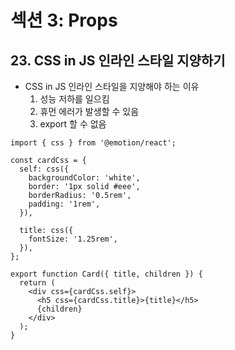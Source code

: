 # 섹션 3: Props

## 23. CSS in JS 인라인 스타일 지양하기

- CSS in JS 인라인 스타일을 지양해야 하는 이유
  1. 성능 저하를 일으킴
  2. 휴먼 에러가 발생할 수 있음
  3. export 할 수 없음

```tsx
import { css } from '@emotion/react';

const cardCss = {
  self: css({
    backgroundColor: 'white',
    border: '1px solid #eee',
    borderRadius: '0.5rem',
    padding: '1rem',
  }),

  title: css({
    fontSize: '1.25rem',
  }),
};

export function Card({ title, children }) {
  return (
    <div css={cardCss.self}>
      <h5 css={cardCss.title}>{title}</h5>
      {children}
    </div>
  );
}
```
